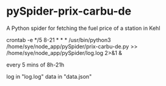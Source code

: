 # pySpider-prix-carbu-de
A Python spider for fetching the fuel price of a station in Kehl


crontab -e
*/5 8-21 * * * /usr/bin/python3 /home/sye/node_app/pySpider/prix-carbu-de.py >> /home/sye/node_app/pySpider/log.log 2>&1 &

every 5 mins of 8h-21h

log in "log.log"
data in "data.json"